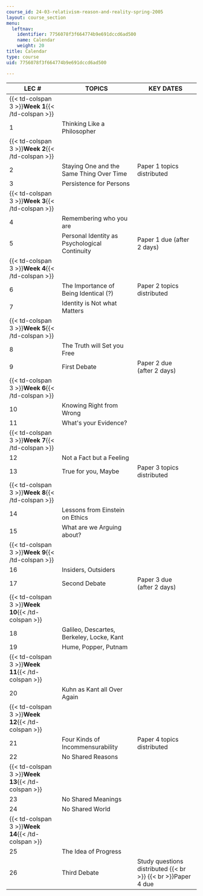 ```yaml
---
course_id: 24-03-relativism-reason-and-reality-spring-2005
layout: course_section
menu:
  leftnav:
    identifier: 7756078f3f664774b9e691dccd6ad500
    name: Calendar
    weight: 20
title: Calendar
type: course
uid: 7756078f3f664774b9e691dccd6ad500

---
```


| LEC # | TOPICS | KEY DATES |
| --- | --- | --- |
| {{< td-colspan 3 >}}**Week 1**{{< /td-colspan >}} |||
| 1 | Thinking Like a Philosopher |  |
| {{< td-colspan 3 >}}**Week 2**{{< /td-colspan >}} |||
| 2 | Staying One and the Same Thing Over Time | Paper 1 topics distributed |
| 3 | Persistence for Persons |  |
| {{< td-colspan 3 >}}**Week 3**{{< /td-colspan >}} |||
| 4 | Remembering who you are |  |
| 5 | Personal Identity as Psychological Continuity | Paper 1 due (after 2 days) |
| {{< td-colspan 3 >}}**Week 4**{{< /td-colspan >}} |||
| 6 | The Importance of Being Identical (?) | Paper 2 topics distributed |
| 7 | Identity is Not what Matters |  |
| {{< td-colspan 3 >}}**Week 5**{{< /td-colspan >}} |||
| 8 | The Truth will Set you Free |  |
| 9 | First Debate | Paper 2 due (after 2 days) |
| {{< td-colspan 3 >}}**Week 6**{{< /td-colspan >}} |||
| 10 | Knowing Right from Wrong |  |
| 11 | What's your Evidence? |  |
| {{< td-colspan 3 >}}**Week 7**{{< /td-colspan >}} |||
| 12 | Not a Fact but a Feeling |  |
| 13 | True for you, Maybe | Paper 3 topics distributed |
| {{< td-colspan 3 >}}**Week 8**{{< /td-colspan >}} |||
| 14 | Lessons from Einstein on Ethics |  |
| 15 | What are we Arguing about? |  |
| {{< td-colspan 3 >}}**Week 9**{{< /td-colspan >}} |||
| 16 | Insiders, Outsiders |  |
| 17 | Second Debate | Paper 3 due (after 2 days) |
| {{< td-colspan 3 >}}**Week 10**{{< /td-colspan >}} |||
| 18 | Galileo, Descartes, Berkeley, Locke, Kant |  |
| 19 | Hume, Popper, Putnam |  |
| {{< td-colspan 3 >}}**Week 11**{{< /td-colspan >}} |||
| 20 | Kuhn as Kant all Over Again |  |
| {{< td-colspan 3 >}}**Week 12**{{< /td-colspan >}} |||
| 21 | Four Kinds of Incommensurability | Paper 4 topics distributed |
| 22 | No Shared Reasons |  |
| {{< td-colspan 3 >}}**Week 13**{{< /td-colspan >}} |||
| 23 | No Shared Meanings |  |
| 24 | No Shared World |  |
| {{< td-colspan 3 >}}**Week 14**{{< /td-colspan >}} |||
| 25 | The Idea of Progress |  |
| 26 | Third Debate | Study questions distributed  {{< br >}}  {{< br >}}Paper 4 due
